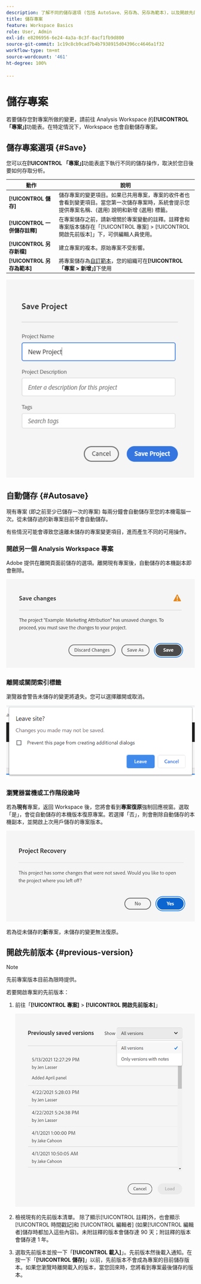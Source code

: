 ```yaml
---
description: 了解不同的儲存選項 (包括 AutoSave、另存為、另存為範本)，以及開啟先前的版本。
title: 儲存專案
feature: Workspace Basics
role: User, Admin
exl-id: e8206956-6e24-4a3a-8c3f-8acf1fb9d800
source-git-commit: 1c19c8cb9cad7b4b7938915d04396cc4646a1f32
workflow-type: tm+mt
source-wordcount: '461'
ht-degree: 100%

---
```


# 儲存專案

若要儲存您對專案所做的變更，請前往 Analysis Workspace 的&#x200B;**[!UICONTROL 「專案」]**&#x200B;功能表。在特定情況下，Workspace 也會自動儲存專案。

## 儲存專案選項 {#Save}

您可以在&#x200B;**[!UICONTROL 「專案」]**&#x200B;功能表底下執行不同的儲存操作，取決於您日後要如何存取分析。

| 動作 | 說明 |
|---|---|
| **[!UICONTROL 儲存]** | 儲存專案的變更項目。如果已共用專案，專案的收件者也會看到變更項目。當您第一次儲存專案時，系統會提示您提供專案名稱、(選用) 說明和新增 (選用) 標籤。  |
| **[!UICONTROL 一併儲存註釋]** | 在專案儲存之前，請新增關於專案變動的註釋。註釋會和專案版本儲存在「[!UICONTROL 專案] > [!UICONTROL 開啟先前版本]」下，可供編輯人員使用。 |
| **[!UICONTROL 另存新檔]** | 建立專案的複本。原始專案不受影響。 |
| **[!UICONTROL 另存為範本]** | 將專案儲存為[自訂範本](https://experienceleague.adobe.com/docs/analytics/analyze/analysis-workspace/build-workspace-project/starter-projects.html?lang=zh-Hant)，您的組織可在&#x200B;**[!UICONTROL 「專案 > 新增」]**&#x200B;下使用 |

![](assets/save-project.png)

## 自動儲存 {#Autosave}

現有專案 (即之前至少已儲存一次的專案) 每兩分鐘會自動儲存至您的本機電腦一次。從未儲存過的新專案目前不會自動儲存。

有些情況可能會導致您遠離未儲存的專案變更項目，進而產生不同的可用操作。

### 開啟另一個 Analysis Workspace 專案

Adobe 提供在離開頁面前儲存的選項。離開現有專案後，自動儲存的本機副本即會刪除。

![](assets/existing-save.png)

### 離開或關閉索引標籤

瀏覽器會警告未儲存的變更將遺失。您可以選擇離開或取消。

![](assets/browser-image.png)

### 瀏覽器當機或工作階段逾時

若為&#x200B;**現有**&#x200B;專案，返回 Workspace 後，您將會看到&#x200B;**專案復原**&#x200B;強制回應視窗。選取「是」，會從自動儲存的本機版本復原專案。若選擇「否」，則會刪除自動儲存的本機副本，並開啟上次用戶儲存的專案版本。

![](assets/project-recovery.png)

若為從未儲存的&#x200B;**新**&#x200B;專案，未儲存的變更無法復原。

## 開啟先前版本 {#previous-version}

>[!NOTE]
>
>先前專案版本目前為限時提供。

若要開啟專案的先前版本：

1. 前往「**[!UICONTROL 專案]** > **[!UICONTROL 開啟先前版本]**」

   ![](assets/previous-versions.png)

1. 檢視現有的先前版本清單。
   除了顯示[!UICONTROL 註釋]外，也會顯示[!UICONTROL 時間戳記]和 [!UICONTROL 編輯者] (如果[!UICONTROL 編輯者]儲存時都加入這些內容)。未附註釋的版本會儲存達 90 天；附註釋的版本會儲存達 1 年。
1. 選取先前版本並按一下「**[!UICONTROL 載入]**」。先前版本然後載入通知。在按一下「**[!UICONTROL 儲存]**」以前，先前版本不會成為專案的目前儲存版本。如果您瀏覽時離開載入的版本，當您回來時，您將看到專案最後儲存的版本。
